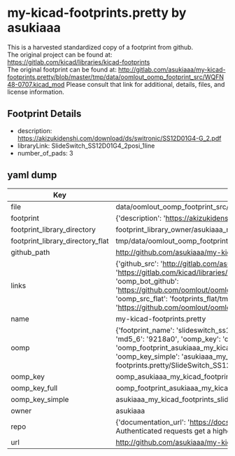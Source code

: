 # my-kicad-footprints.pretty by asukiaaa  
This is a harvested standardized copy of a footprint from github.  
The original project can be found at:  
https://gitlab.com/kicad/libraries/kicad-footprints  
The original footprint can be found at:
http://gitlab.com/asukiaaa/my-kicad-footprints.pretty/blob/master/tmp/data/oomlout_oomp_footprint_src/WQFN48-0707.kicad_mod
Please consult that link for additional, details, files, and license information.  
## Footprint Details
* description: https://akizukidenshi.com/download/ds/switronic/SS12D01G4-G_2.pdf  
* libraryLink: SlideSwitch_SS12D01G4_2posi_1line  
* number_of_pads: 3  
## yaml dump  
| Key | Value |  
| --- | --- |  
| file | data/oomlout_oomp_footprint_src/my-kicad-footprints.pretty/SlideSwitch_SS12D01G4_2posi_1line.kicad_mod |  
| footprint | {'description': 'https://akizukidenshi.com/download/ds/switronic/SS12D01G4-G_2.pdf', 'libraryLink': 'SlideSwitch_SS12D01G4_2posi_1line', 'number_of_pads': 3} |  
| footprint_library_directory | footprint_library_owner/asukiaaa_my-kicad-footprints.pretty |  
| footprint_library_directory_flat | tmp/data/oomlout_oomp_footprint_src/footprints_flat/asukiaaa_my_kicad_footprints_slideswitch_ss12d01g4_2posi_1line/working |  
| github_path | http://github.com/asukiaaa/my-kicad-footprints.pretty/blob/master/tmp/data/oomlout_oomp_footprint_src/SlideSwitch_SS12D01G4_2posi_1line.kicad_mod |  
| links | {'github_src': 'http://gitlab.com/asukiaaa/my-kicad-footprints.pretty/blob/master/tmp/data/oomlout_oomp_footprint_src/WQFN48-0707.kicad_mod', 'github_src_repo': 'https://gitlab.com/kicad/libraries/kicad-footprints', 'oomp_bot': 'tmp/data/oomlout_oomp_footprint_src/footprints/asukiaaa_my_kicad_footprints_slideswitch_ss12d01g4_2posi_1line/working', 'oomp_bot_github': 'https://github.com/oomlout/oomlout_oomp_footprint_bot/tree/main/tmp/data/oomlout_oomp_footprint_src/footprints/asukiaaa_my_kicad_footprints_slideswitch_ss12d01g4_2posi_1line/working', 'oomp_src_flat': 'footprints_flat/tmp/data/oomlout_oomp_footprint_src/footprints_flat/asukiaaa_my_kicad_footprints_slideswitch_ss12d01g4_2posi_1line/working', 'oomp_src_flat_github': 'https://github.com/oomlout/oomlout_oomp_footprint_src/tree/main/tmp/data/oomlout_oomp_footprint_src/footprints_flat/asukiaaa_my_kicad_footprints_slideswitch_ss12d01g4_2posi_1line/working'} |  
| name | my-kicad-footprints.pretty |  
| oomp | {'footprint_name': 'slideswitch_ss12d01g4_2posi_1line', 'library_name': 'my_kicad_footprints', 'md5': '9218a02f6183e818278f0e24e7b33705', 'md5_10': '9218a02f61', 'md5_5': '9218a', 'md5_6': '9218a0', 'oomp_key': 'oomp_asukiaaa_my_kicad_footprints_slideswitch_ss12d01g4_2posi_1line', 'oomp_key_extra': 'oomp_footprint_asukiaaa_my_kicad_footprints_slideswitch_ss12d01g4_2posi_1line', 'oomp_key_full': 'oomp_footprint_asukiaaa_my_kicad_footprints_slideswitch_ss12d01g4_2posi_1line_9218a0', 'oomp_key_simple': 'asukiaaa_my_kicad_footprints_slideswitch_ss12d01g4_2posi_1line', 'original_filename': 'data/oomlout_oomp_footprint_src/my-kicad-footprints.pretty/SlideSwitch_SS12D01G4_2posi_1line.kicad_mod', 'owner_name': 'asukiaaa'} |  
| oomp_key | oomp_asukiaaa_my_kicad_footprints_slideswitch_ss12d01g4_2posi_1line |  
| oomp_key_full | oomp_footprint_asukiaaa_my_kicad_footprints_slideswitch_ss12d01g4_2posi_1line |  
| oomp_key_simple | asukiaaa_my_kicad_footprints_slideswitch_ss12d01g4_2posi_1line |  
| owner | asukiaaa |  
| repo | {'documentation_url': 'https://docs.github.com/rest/overview/resources-in-the-rest-api#rate-limiting', 'message': "API rate limit exceeded for 84.66.142.224. (But here's the good news: Authenticated requests get a higher rate limit. Check out the documentation for more details.)"} |  
| url | http://github.com/asukiaaa/my-kicad-footprints.pretty |  

